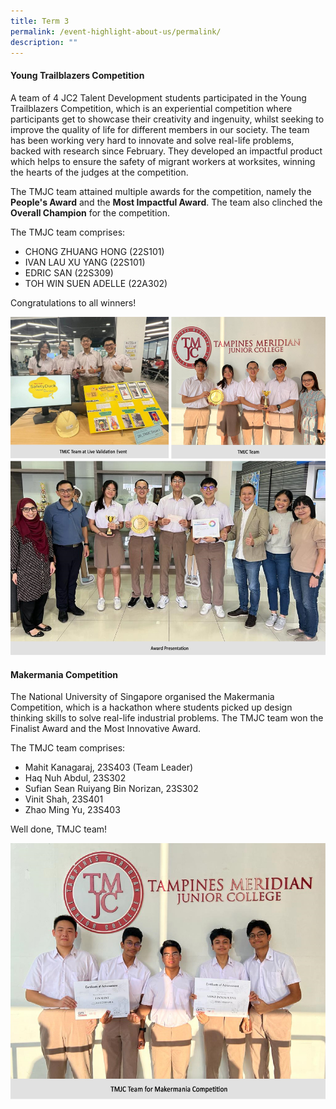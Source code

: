 ```yaml
---
title: Term 3
permalink: /event-highlight-about-us/permalink/
description: ""
---
```

#### Young Trailblazers Competition

A team of 4 JC2 Talent Development students participated in the Young Trailblazers Competition, which is an experiential competition where participants get to showcase their creativity and ingenuity, whilst seeking to improve the quality of life for different members in our society. The team has been working very hard to innovate and solve real-life problems, backed with research since February. They developed an impactful product which helps to ensure the safety of migrant workers at worksites, winning the hearts of the judges at the competition. 

The TMJC team attained multiple awards for the competition, namely the **People's Award** and the **Most Impactful Award**. The team also clinched the **Overall Champion** for the competition.

The TMJC team comprises: 
-	CHONG ZHUANG HONG (22S101)
-	IVAN LAU XU YANG (22S101) 
-	EDRIC SAN (22S309)
-	TOH WIN SUEN ADELLE (22A302)

Congratulations to all winners!

![](/images/Event%20Highlights/2023/Term%203/2023-t3-events-youngtrailblazerscomp_01.jpg)

#### Makermania Competition

The National University of Singapore organised the Makermania Competition, which is a hackathon where students picked up design thinking skills to solve real-life industrial problems. The TMJC team won the Finalist Award and the Most Innovative Award.

The TMJC team comprises:
-	Mahit Kanagaraj, 23S403 (Team Leader)
-	Haq Nuh Abdul, 23S302
-	Sufian Sean Ruiyang Bin Norizan, 23S302
-	Vinit Shah, 23S401 
-	Zhao Ming Yu, 23S403

Well done, TMJC team!

![](/images/Event%20Highlights/2023/Term%203/2023-t3-events-makermaniacomp_01.jpg)

